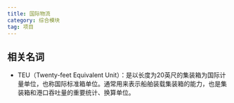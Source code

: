 ```yaml
---
title: 国际物流
category: 综合模块
tag: 项目
---
```


## 相关名词

- TEU（Twenty-feet Equivalent Unit）：是以长度为20英尺的集装箱为国际计量单位，也称国际标准箱单位。通常用来表示船舶装载集装箱的能力，也是集装箱和港口吞吐量的重要统计、换算单位。
